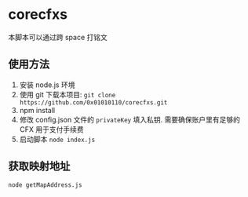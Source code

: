 # corecfxs

本脚本可以通过跨 space 打铭文

## 使用方法

1. 安装 node.js 环境
2. 使用 git 下载本项目: `git clone https://github.com/0x01010110/corecfxs.git`
3. npm install
4. 修改 config.json 文件的 `privateKey` 填入私钥. 需要确保账户里有足够的 CFX 用于支付手续费 
5. 启动脚本  `node index.js`

## 获取映射地址

```shell
node getMapAddress.js
```